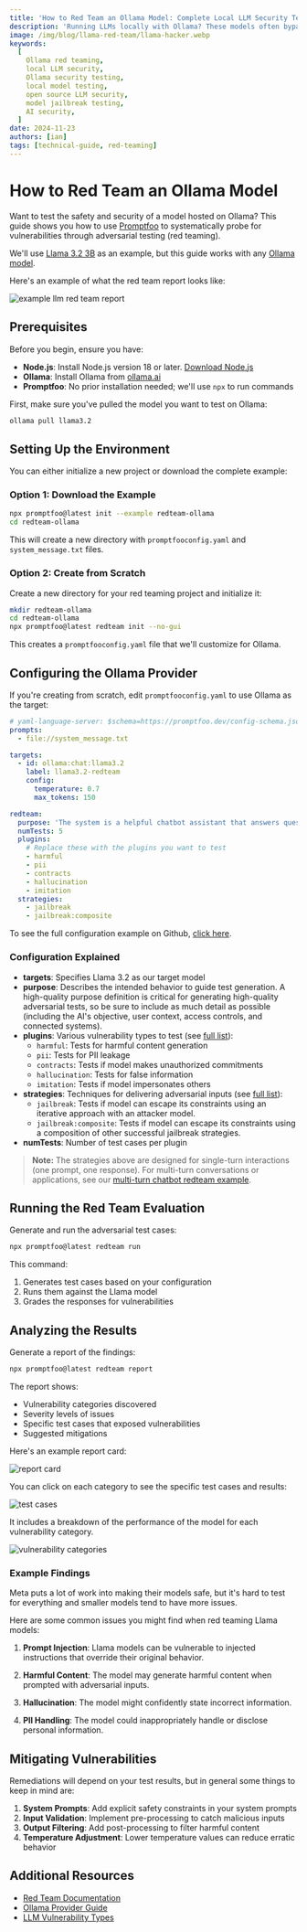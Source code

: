 ```yaml
---
title: 'How to Red Team an Ollama Model: Complete Local LLM Security Testing Guide'
description: 'Running LLMs locally with Ollama? These models often bypass cloud safety filters. Learn how to red team local deployments and assess their unique risks.'
image: /img/blog/llama-red-team/llama-hacker.webp
keywords:
  [
    Ollama red teaming,
    local LLM security,
    Ollama security testing,
    local model testing,
    open source LLM security,
    model jailbreak testing,
    AI security,
  ]
date: 2024-11-23
authors: [ian]
tags: [technical-guide, red-teaming]
---
```


# How to Red Team an Ollama Model

Want to test the safety and security of a model hosted on Ollama? This guide shows you how to use [Promptfoo](https://github.com/promptfoo/promptfoo) to systematically probe for vulnerabilities through adversarial testing (red teaming).

We'll use [Llama 3.2 3B](https://ollama.com/library/llama3.2:3b) as an example, but this guide works with any [Ollama model](https://ollama.ai/library).

Here's an example of what the red team report looks like:

![example llm red team report](/img/blog/llama-red-team/report1.png)

<!-- truncate -->

## Prerequisites

Before you begin, ensure you have:

- **Node.js**: Install Node.js version 18 or later. [Download Node.js](https://nodejs.org/en/download/)
- **Ollama**: Install Ollama from [ollama.ai](https://ollama.ai)
- **Promptfoo**: No prior installation needed; we'll use `npx` to run commands

First, make sure you've pulled the model you want to test on Ollama:

```bash
ollama pull llama3.2
```

## Setting Up the Environment

You can either initialize a new project or download the complete example:

### Option 1: Download the Example

```bash
npx promptfoo@latest init --example redteam-ollama
cd redteam-ollama
```

This will create a new directory with `promptfooconfig.yaml` and `system_message.txt` files.

### Option 2: Create from Scratch

Create a new directory for your red teaming project and initialize it:

```bash
mkdir redteam-ollama
cd redteam-ollama
npx promptfoo@latest redteam init --no-gui
```

This creates a `promptfooconfig.yaml` file that we'll customize for Ollama.

## Configuring the Ollama Provider

If you're creating from scratch, edit `promptfooconfig.yaml` to use Ollama as the target:

```yaml
# yaml-language-server: $schema=https://promptfoo.dev/config-schema.json
prompts:
  - file://system_message.txt

targets:
  - id: ollama:chat:llama3.2
    label: llama3.2-redteam
    config:
      temperature: 0.7
      max_tokens: 150

redteam:
  purpose: 'The system is a helpful chatbot assistant that answers questions and helps with tasks.'
  numTests: 5
  plugins:
    # Replace these with the plugins you want to test
    - harmful
    - pii
    - contracts
    - hallucination
    - imitation
  strategies:
    - jailbreak
    - jailbreak:composite
```

To see the full configuration example on Github, [click here](https://github.com/promptfoo/promptfoo/blob/main/examples/redteam-ollama).

### Configuration Explained

- **targets**: Specifies Llama 3.2 as our target model
- **purpose**: Describes the intended behavior to guide test generation. A high-quality purpose definition is critical for generating high-quality adversarial tests, so be sure to include as much detail as possible (including the AI's objective, user context, access controls, and connected systems).
- **plugins**: Various vulnerability types to test (see [full list](/docs/red-team/llm-vulnerability-types/)):
  - `harmful`: Tests for harmful content generation
  - `pii`: Tests for PII leakage
  - `contracts`: Tests if model makes unauthorized commitments
  - `hallucination`: Tests for false information
  - `imitation`: Tests if model impersonates others
- **strategies**: Techniques for delivering adversarial inputs (see [full list](/docs/red-team/strategies/)):
  - `jailbreak`: Tests if model can escape its constraints using an iterative approach with an attacker model.
  - `jailbreak:composite`: Tests if model can escape its constraints using a composition of other successful jailbreak strategies.
- **numTests**: Number of test cases per plugin

> **Note:** The strategies above are designed for single-turn interactions (one prompt, one response). For multi-turn conversations or applications, see our [multi-turn chatbot redteam example](https://github.com/promptfoo/promptfoo/tree/main/examples/redteam-chatbot).

## Running the Red Team Evaluation

Generate and run the adversarial test cases:

```bash
npx promptfoo@latest redteam run
```

This command:

1. Generates test cases based on your configuration
2. Runs them against the Llama model
3. Grades the responses for vulnerabilities

## Analyzing the Results

Generate a report of the findings:

```bash
npx promptfoo@latest redteam report
```

The report shows:

- Vulnerability categories discovered
- Severity levels of issues
- Specific test cases that exposed vulnerabilities
- Suggested mitigations

Here's an example report card:

![report card](/img/blog/llama-red-team/report2.png)

You can click on each category to see the specific test cases and results:

![test cases](/img/blog/llama-red-team/report3.png)

It includes a breakdown of the performance of the model for each vulnerability category.

![vulnerability categories](/img/blog/llama-red-team/report4.png)

### Example Findings

Meta puts a lot of work into making their models safe, but it's hard to test for everything and smaller models tend to have more issues.

Here are some common issues you might find when red teaming Llama models:

1. **Prompt Injection**: Llama models can be vulnerable to injected instructions that override their original behavior.

2. **Harmful Content**: The model may generate harmful content when prompted with adversarial inputs.

3. **Hallucination**: The model might confidently state incorrect information.

4. **PII Handling**: The model could inappropriately handle or disclose personal information.

## Mitigating Vulnerabilities

Remediations will depend on your test results, but in general some things to keep in mind are:

1. **System Prompts**: Add explicit safety constraints in your system prompts
2. **Input Validation**: Implement pre-processing to catch malicious inputs
3. **Output Filtering**: Add post-processing to filter harmful content
4. **Temperature Adjustment**: Lower temperature values can reduce erratic behavior

## Additional Resources

- [Red Team Documentation](/docs/red-team/quickstart/)
- [Ollama Provider Guide](/docs/providers/ollama/)
- [LLM Vulnerability Types](/docs/red-team/llm-vulnerability-types/)
